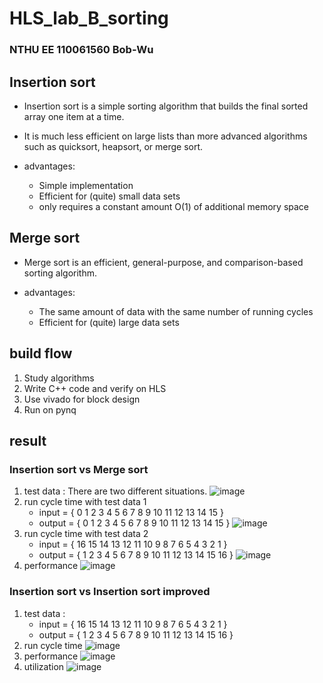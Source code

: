 <h1 align="left"> HLS_lab_B_sorting 
<h3 align="left"> NTHU EE 110061560 Bob-Wu
 
 ## Insertion sort
 - Insertion sort is a simple sorting algorithm that builds the final sorted array one item at a time. 

 - It is much less efficient on large lists than more advanced algorithms such as quicksort, heapsort, or merge sort. 

 - advantages:
   - Simple implementation
   - Efficient for (quite) small data sets
   - only requires a constant amount O(1) of additional memory space   

 ## Merge sort
 - Merge sort is an efficient, general-purpose, and comparison-based sorting algorithm.

 - advantages:
   - The same amount of data with the same number of running cycles
   - Efficient for (quite) large data sets

 ## build flow
 1. Study algorithms
 2. Write C++ code and verify on HLS
 3. Use vivado for block design
 4. Run on pynq

 ## result
 ### Insertion sort vs Merge sort
 1. test data : There are two different situations.
 ![image](https://user-images.githubusercontent.com/102166023/160161454-539312ae-0557-4549-97b6-9d98134ea013.png)
 2. run cycle time with test data 1 
    -  input = { 0 1 2 3 4 5 6 7 8 9 10 11 12 13 14 15 }
    - output = { 0 1 2 3 4 5 6 7 8 9 10 11 12 13 14 15 }
 ![image](https://user-images.githubusercontent.com/102166023/160162025-39e7fe15-cd8e-47d9-bca6-39f589030d4c.png)
 3. run cycle time with test data 2 
    -  input = { 16 15 14 13 12 11 10 9 8 7 6 5 4 3 2 1 }
    - output = { 1 2 3 4 5 6 7 8 9 10 11 12 13 14 15 16 }
 ![image](https://user-images.githubusercontent.com/102166023/160162192-e9c91cd4-64a8-4ae6-9bf5-bd2f45e42892.png)
 4. performance
 ![image](https://user-images.githubusercontent.com/102166023/160162259-34bf5e40-af37-48f9-9001-7f346f171701.png)

 ### Insertion sort vs Insertion sort improved
 1. test data : 
    -  input = { 16 15 14 13 12 11 10 9 8 7 6 5 4 3 2 1 }
    - output = { 1 2 3 4 5 6 7 8 9 10 11 12 13 14 15 16 }
 2. run cycle time
 ![image](https://user-images.githubusercontent.com/102166023/160163052-cb4c16ca-76b3-46aa-b3e8-c93cade128b1.png)
 3. performance
 ![image](https://user-images.githubusercontent.com/102166023/160162714-8b30fca8-9f18-4a45-8691-7367a0fcfcde.png)
 4. utilization
 ![image](https://user-images.githubusercontent.com/102166023/160162768-f605f796-42cf-4803-95eb-7820df4688c3.png)

 

 
